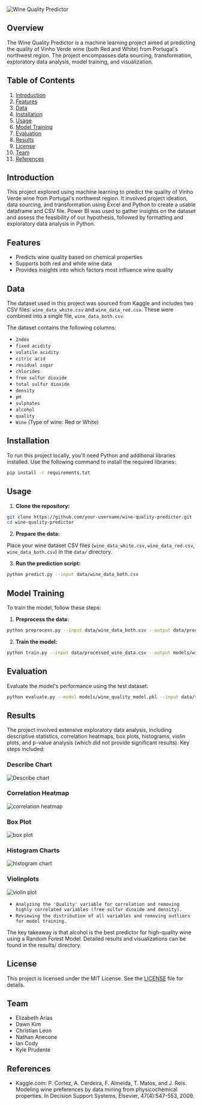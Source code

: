 ![Wine Quality Predictor](wine_quality_predictor.jpg)


## Overview

The Wine Quality Predictor is a machine learning project aimed at predicting the quality of Vinho Verde wine (both Red and White) from Portugal's northwest region. The project encompasses data sourcing, transformation, exploratory data analysis, model training, and visualization.

## Table of Contents

1. [Introduction](#introduction)
2. [Features](#features)
3. [Data](#data)
4. [Installation](#installation)
5. [Usage](#usage)
6. [Model Training](#model-training)
7. [Evaluation](#evaluation)
8. [Results](#results)
9. [License](#license)
10. [Team](#team)
11. [References](#references)

## Introduction

This project explored using machine learning to predict the quality of Vinho Verde wine from Portugal's northwest region. It involved project ideation, data sourcing, and transformation using Excel and Python to create a usable dataframe and CSV file. Power BI was used to gather insights on the dataset and assess the feasibility of our hypothesis, followed by formatting and exploratory data analysis in Python.

## Features

- Predicts wine quality based on chemical properties
- Supports both red and white wine data
- Provides insights into which factors most influence wine quality

## Data

The dataset used in this project was sourced from Kaggle and includes two CSV files: `wine_data_white.csv` and `wine_data_red.csv`. These were combined into a single file, `wine_data_both.csv`.

The dataset contains the following columns:

- `Index`
- `fixed acidity`
- `volatile acidity`
- `citric acid`
- `residual sugar`
- `chlorides`
- `free sulfur dioxide`
- `total sulfur dioxide`
- `density`
- `pH`
- `sulphates`
- `alcohol`
- `quality`
- `Wine` (Type of wine: Red or White)

## Installation

To run this project locally, you'll need Python and additional libraries installed. Use the following command to install the required libraries:

```bash
pip install -r requirements.txt
```

## Usage

1. **Clone the repository:**

```bash
git clone https://github.com/your-username/wine-quality-predictor.git
cd wine-quality-predictor
```

2. **Prepare the data:**

Place your wine dataset CSV files (`wine_data_white.csv`, `wine_data_red.csv`, `wine_data_both.csv`) in the `data/` directory.

3. **Run the prediction script:**

```bash
python predict.py --input data/wine_data_both.csv
```

## Model Training

To train the model, follow these steps:

1. **Preprocess the data:**

```bash
python preprocess.py --input data/wine_data_both.csv --output data/processed_wine_data.csv
```

2. **Train the model:**

```bash
python train.py --input data/processed_wine_data.csv --output models/wine_quality_model.pkl
```

## Evaluation

Evaluate the model's performance using the test dataset:

```bash
python evaluate.py --model models/wine_quality_model.pkl --input data/test_wine_data.csv
```

## Results

The project involved extensive exploratory data analysis, including descriptive statistics, correlation heatmaps, box plots, histograms, violin plots, and p-value analysis (which did not provide significant results). Key steps included:

### Describe Chart
![Describe chart](describe_chart.png)
### Correlation Heatmap
![correlation heatmap](correlation_heatmap.png)
### Box Plot
![box plot](box_plot.png)
### Histogram Charts
![histogram chart](histogram_chart.png)
### Violinplots
![violin plot](violion_plot.png)

- `Analyzing the 'Quality' variable for correlation and removing highly correlated variables (free sulfur dioxide and density).`
- `Reviewing the distribution of all variables and removing outliers for model training.`

The key takeaway is that alcohol is the best predictor for high-quality wine using a Random Forest Model. Detailed results and visualizations can be found in the results/ directory.

## License

This project is licensed under the MIT License. See the [LICENSE](LICENSE) file for details.

## Team

- Elizabeth Arias
- Dawn Kim
- Christian Leon
- Nathan Anecone
- Ian Cody
- Kyle Prudente

## References

- Kaggle.com: P. Cortez, A. Cerdeira, F. Almeida, T. Matos, and J. Reis. Modeling wine preferences by data mining from physicochemical properties. In Decision Support Systems, Elsevier, 47(4):547-553, 2009.
